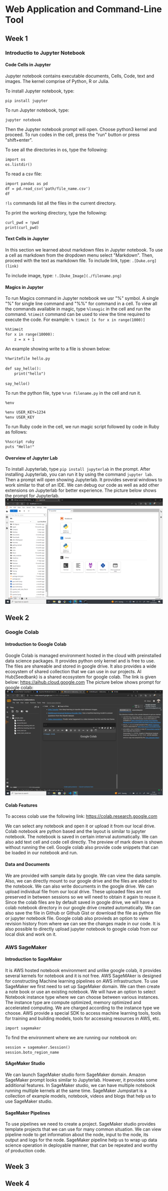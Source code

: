 # Web Application and Command-Line Tool

## Week 1

### Introductio to Jupyter Notebook

#### Code Cells in Jupyter

Jupyter notebook contains executable documents, Cells, Code, text and images. The kernel comprise of Python, R or Julia.

To install Jupyter notebook, type:
```
pip install jupyter
```
To run Jupyter notebook, type:
```
jupyter notebook
```
Then the Jupyter notebook prompt will open. Choose python3 kernel and proceed.
To run codes in the cell, press the "run" button or press "shift+enter".

To see all the directories in os, type the following:
```
import os
os.listdir()
```

To read a csv file:
```
import pandas as pd
df = pd.read_csv('path/file_name.csv')
df
```

`!ls` commands list all the files in the current directory.

To print the working directory, type the following:
```
curl_pwd = !pwd
print(curl_pwd)
```

#### Text Cells in Jupyter

In this section we learned about markdown files in Jupyter notebook. To use a cell as markdown from the dropdown menu select "Markdown". Then, proceed with the text as markdown file.
To include link, type:
`.[Duke.org](link)`

To include image, type:
`!.[Duke_Image](./filename.png)`

#### Magics in Jupyter

To run Magics command in Jupyter notebook we usr "%" symbol. A single "%" for single line command and "%%" for command in a cell. To view all the commands available in magic, type `%lsmagic` in the cell and run the command.
`%timeit` command can be used to view the time required to execute the code. For example:
`% timeit [x for x in range(1000)]`
```
%%timeit
for x in range(10000):
    z = x + 1
```
An example showing write to a file is shown below:
```
%%writefile hello.py

def say_hello():
    print("hello")
    
say_hello()
```
To run the python file, type `%run filename.py` in the cell and run it.

```
%env
```
```
%env USER_KEY=1234
%env USER_KEY
```
To run Ruby code in the cell, we run magic script followed by code in Ruby as follows:
```
%%script ruby
puts "Hello!"
```

#### Overview of Jupyter Lab

To install Jupyterlab, type `pip install jupyterlab` in the prompt. After installing Jupyterlab, you can run it by using the command `jupyter lab`. Then a prompt will open showing Jupyterlab. It provides several windows to work similar to that of an IDE. We can debug our code as well as add other extensions on Jupyterlab for better experience.
The picture below shows the prompt for Jupyterlab.
![](images/jupyterlab_prompt.png)

## Week 2

### Google Colab

#### Introduction to Google Colab

Google Colab is managed environment hosted in the cloud with preinstalled data science packages. It provides python only kernel and is free to use. The files are shareable and stored in google drive. It also provides a wide ecosystem of shared collection that we can use in our projects. AI Hub(Seedbank) is a shared ecosystem for google colab. The link is given below:
https://aihub.cloud.google.com
The picture below shows prompt for google colab:
![](images/Google_colab.png)

#### Colab Features

To access colab use the following link:
https://colab.research.google.com

We can select any notebook and open it or upload it from our local drive. Colab notebook are python based and the layout is similar to jupyter notebook. The notebook is saved in certain interval automatically. 
We can also add text cell and code cell directly. The preview of mark down is shown without running the cell.
Google colab also provide code snippets that can be loaded in our notebook and run.

#### Data and Documents

We are provided with sample data by google. We can view the data sample. Also, we can directly mount to our google drive and the files are added to the notebook. We can also write documents in the google drive.
We can upload individual file from our local drive. These uploaded files are not preserved in between sessions so we will need to obtain it again to reuse it. Since the colab files are by default saved in google drive, we will have a colab notebook directory in our google drive created automatically. We can also save the file in Github or Github Gist or download the file as python file or jupyter notebook file.
Google colab also provieds an option to view revision history from where we can see the changes made in our code. It is also possible to directly upload jupyter notebook to google colab from our local disk and work on it.


### AWS SageMaker

#### Introduction to SageMaker

It is AWS hosted notebook environment and unlike google colab, it provides several kernels for notebook and it is not free. AWS SageMAker is designed for constructing Machine learning pipelines on AWS infrastructure. 
To use SageMaker we first need to set up SageMaker domain. We can then create a note book or use an existing notebook. We will have an option to select Notebook instance type where we can choose between various instances. The instance type are compute optimized, memory optimized and accelerated computing. We are charged according to the instance type we choose. 
AWS provide a special SDK to access machine learning tools, tools for training and building models, tools for accessing resources in AWS, etc.
```
import sagemaker
```
To find the environment where we are running our notebook on:
```
session = sagemaker.Session()
session.boto_region_name
```

#### SAgeMaker Studio

We can launch SageMaker studio form SageMaker domain. Amazon SageMaker prompt looks similar to Jupyterlab. However, it provides some additional features. In SageMaker studio, we can have multiple notebook running multiple kernels at the same time. SageMaker Jumpstart is a collection of example models, notebook, videos and blogs that help us to use SageMaker studio.

#### SageMaker Pipelines

To use pipelines we need to create a project. SageMaker studio provides template projects that we can use for many common situation. We can view pipeline node to get information about the node, input to the node, its output and logs for the node. 
SageMaker pipeline help us to wrap up data science operation in deployable manner, that can be repeated and worthy of production code.














## Week 3


## Week 4


